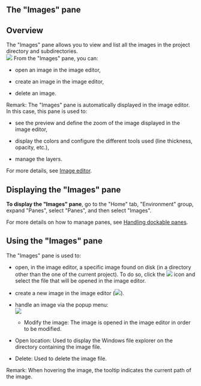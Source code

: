 


## The "Images" pane
			



<a name="NOTE1"></a>
<a name="NOTE1_1"></a>


## Overview
<a name="overview_ELTTEXTE000121"></a>
The "Images" pane allows you to view and list all the images in the project directory and subdirectories. <br>![](https://doc.pcsoft.fr/en-US/images/image.awp?langid=3&name=Volet_images%20-%20HC%20N%B0001.gif)
From the "Images" pane, you can: 

- open an image in the image editor,

- create an image in the image editor,

- delete an image. 




Remark: The "Images" pane is automatically displayed in the image editor. In this case, this pane is used to: 

- see the preview and define the zoom of the image displayed in the image editor, 

- display the colors and configure the different tools used (line thickness, opacity, etc.), 

- manage the layers. 


For more details, see [Image editor](../Editeurs/1410086603.md). 

<a name="NOTE2"></a>
<a name="NOTE2_1"></a>


## Displaying the "Images" pane
<a name="displaying_the_images_pane_ELTTEXTE000145"></a>
**To display the "Images" pane**, go to the "Home" tab, "Environment" group, expand "Panes", select "Panes", and then select "Images". 

For more details on how to manage panes, see [Handling dockable panes](../Editeurs/2027001.md).

<a name="NOTE3"></a>
<a name="NOTE3_1"></a>


## Using the "Images" pane
<a name="using_the_images_pane_ELTTEXTE000169"></a>
The "Images" pane is used to: 

- open, in the image editor, a specific image found on disk (in a directory other than the one of the current project). To do so, click the ![](https://doc.pcsoft.fr/en-US/images/image.awp?langid=3&name=Volet_images%20-%20HC%20N%B0001%202.gif) icon and select the file that will be opened in the image editor. 

- create a new image in the image editor (![](https://doc.pcsoft.fr/en-US/images/image.awp?langid=3&name=Volet_images%20-%20HC%20N%B0001%201.gif)). 

- handle an image via the popup menu: <br>![](https://doc.pcsoft.fr/en-US/images/image.awp?langid=3&name=Volet_images%20-%20HC%20N%B0002.gif)


	- Modify the image: The image is opened in the image editor in order to be modified. 

- Open location: Used to display the Windows file explorer on the directory containing the image file. 

- Delete: Used to delete the image file. 




Remark: When hovering the image, the tooltip indicates the current path of the image. 


